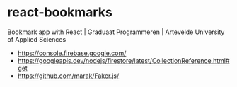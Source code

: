# react-bookmarks
Bookmark app with React | Graduaat Programmeren | Artevelde University of Applied Sciences

- https://console.firebase.google.com/
- https://googleapis.dev/nodejs/firestore/latest/CollectionReference.html#get
- https://github.com/marak/Faker.js/